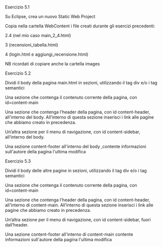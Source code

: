 Esercizio 5.1

Su Eclipse, crea un nuovo Static Web Project

Copia nella cartella WebContent i file creati durante gli esercizi precedenti:

2.4 (nel mio caso main_2_4.html)

3 (recensioni_tabella.html)

4 (login.html e aggiungi_recensione.html)

NB ricordati di copiare anche la cartella images

Esercizio 5.2

Dividi il body della pagina main.html in sezioni, utilizzando il tag div e/o i tag
semantici

Una sezione che contenga il contenuto corrente della pagina, con id=content-main

Una sezione che contenga l'header della pagina, con id content-header, all'interno del
body. All’interno di questa sezione inserisci i link alle pagine che abbiamo creato in
precedenza.

Un’altra sezione per il menu di navigazione, con id content-sidebar, all’interno del body.

Una sezione content-footer all'interno del body ,contente informazioni sull'autore della
pagina l'ultima modifica

Esercizio 5.3

Dividi il body delle altre pagine in sezioni, utilizzando il tag div e/o i tag semantici

Una sezione che contenga il contenuto corrente della pagina, con id=content-main

Una sezione che contenga l'header della pagina, con id content-header, all'interno di
content-main. All’interno di questa sezione inserisci i link alle pagine che abbiamo creato
in precedenza.

Un’altra sezione per il menu di navigazione, con id content-sidebar, fuori dall’header.

Una sezione content-footer all'interno di content-main contente informazioni sull'autore
della pagina l'ultima modifica